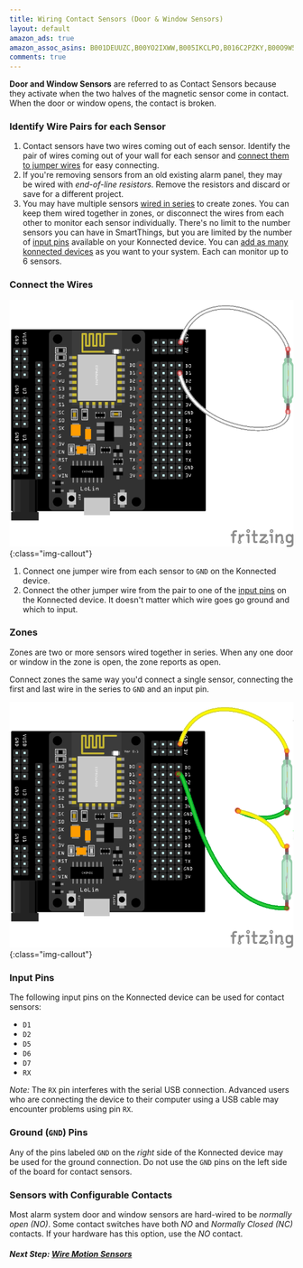 ```yaml
---
title: Wiring Contact Sensors (Door & Window Sensors) 
layout: default
amazon_ads: true
amazon_assoc_asins: B001DEUUZC,B00YO2IXWW,B005IKCLPO,B016C2PZKY,B00O9W5IXE
comments: true
---
```


**Door and Window Sensors** are referred to as Contact Sensors because they activate
when the two halves of the magnetic sensor come in contact. When the door or window opens,
the contact is broken.

### Identify Wire Pairs for each Sensor
1. Contact sensors have two wires coming out of each sensor. Identify the pair of wires coming out
of your wall for each sensor and [connect them to jumper wires](/security-alarm-system/wiring/connecting-jumpers)
for easy connecting.
1. If you're removing sensors from an old existing alarm panel, they may be wired with _end-of-line resistors_. Remove
the resistors and discard or save for a different project.
1. You may have multiple sensors [wired in series](#zones) to create zones. You can keep them wired together in zones, or disconnect the wires 
from each other to monitor each sensor individually. There's no limit to the number sensors you can have in SmartThings,
  but you are limited by the number of [input pins](#input-pins) available on your Konnected device. You can [add as many konnected devices](#) as you want to your system. Each
  can monitor up to 6 sensors.

### Connect the Wires

![](/assets/images/contact-sensor-wiring-bb.png){:class="img-callout"}

1. Connect one jumper wire from each sensor to `GND` on the Konnected device.
1. Connect the other jumper wire from the pair to one of the [input pins](#) on the Konnected device. It doesn't matter which wire goes
go ground and which to input.

### Zones

Zones are two or more sensors wired together in series. When any one door or window in the zone is open, the zone reports
 as open.
 
Connect zones the same way you'd connect a single sensor, connecting the first and last wire in the series to `GND` and
an input pin.
 
   ![](/assets/images/contact-sensor-zone-bb.png){:class="img-callout"} 

### Input Pins

The following input pins on the Konnected device can be used for contact sensors:
* `D1`
* `D2`
* `D5`
* `D6`
* `D7`
* `RX`

_Note:_ The `RX` pin interferes with the serial USB connection. Advanced users who are connecting the device to their 
  computer using a USB cable may encounter problems using pin `RX`.

### Ground (`GND`) Pins

Any of the pins labeled `GND` on the _right_ side of the Konnected device may be used for the ground
connection. Do not use the `GND` pins on the left side of the board for contact sensors.

### Sensors with Configurable Contacts
 
Most alarm system door and window sensors are hard-wired to be _normally open (NO)_. Some contact switches have both _NO_
and _Normally Closed (NC)_ contacts. If your hardware has this option, use the _NO_ contact.

##### **Next Step:** [Wire Motion Sensors](/security-alarm-system/wiring/motion-sensors)